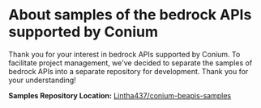 # **About samples of the bedrock APIs supported by Conium**

Thank you for your interest in bedrock APIs supported by Conium. To facilitate project management, we've decided to separate the samples of bedrock APIs into a separate repository for development. Thank you for your understanding!

**Samples Repository Location:** [Lintha437/conium-beapis-samples](https://github.com/Lintha437/conium-beapis-samples)